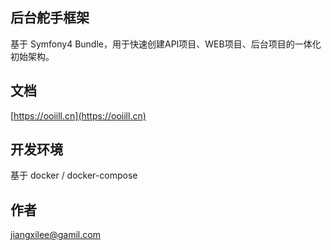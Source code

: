 ## 后台舵手框架

基于 Symfony4 Bundle，用于快速创建API项目、WEB项目、后台项目的一体化初始架构。

## 文档

[https://ooiill.cn](https://ooiill.cn)

## 开发环境

基于 docker / docker-compose

## 作者

jiangxilee@gamil.com
